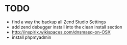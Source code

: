 # TODO

* find a way the backup all Zend Studio Settings
* add zend debugger install into the clean install section
* http://inspirix.wikispaces.com/dnsmasq-on-OSX
* install phpmyadmin
